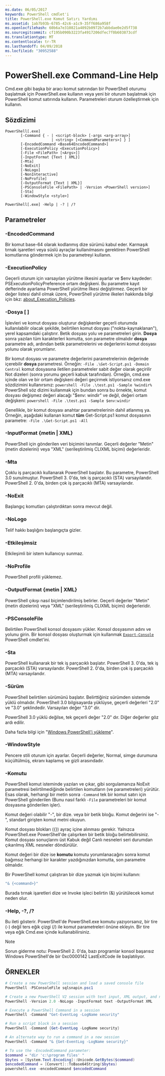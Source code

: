 ```yaml
---
ms.date: 06/05/2017
keywords: PowerShell cmdlet'i
title: PowerShell.exe Komut Satırı Yardımı
ms.assetid: 1ab7b93b-6785-42c6-a1c9-35ff686a958f
ms.openlocfilehash: 60b6a7e310821a4092b0972b7abbdae0e2d5f738
ms.sourcegitcommit: cf195b090b3223fa4917206dfec7f0b603873cdf
ms.translationtype: MT
ms.contentlocale: tr-TR
ms.lasthandoff: 04/09/2018
ms.locfileid: "30952588"
---
```

# <a name="powershellexe-command-line-help"></a>PowerShell.exe Command-Line Help

Cmd.exe gibi başka bir aracı komut satırından bir PowerShell oturumu başlatmak için PowerShell.exe kullanın veya yeni bir oturum başlatmak için PowerShell komut satırında kullanın. Parametreleri oturum özelleştirmek için kullanın.

## <a name="syntax"></a>Sözdizimi

```syntax
PowerShell[.exe]
       [-Command { - | <script-block> [-args <arg-array>]
                     | <string> [<CommandParameters>] } ]
       [-EncodedCommand <Base64EncodedCommand>]
       [-ExecutionPolicy <ExecutionPolicy>]
       [-File <FilePath> [<Args>]]
       [-InputFormat {Text | XML}]
       [-Mta]
       [-NoExit]
       [-NoLogo]
       [-NonInteractive]
       [-NoProfile]
       [-OutputFormat {Text | XML}]
       [-PSConsoleFile <FilePath> | -Version <PowerShell version>]
       [-Sta]
       [-WindowStyle <style>]

PowerShell[.exe] -Help | -? | /?
```

## <a name="parameters"></a>Parametreler

### <a name="-encodedcommand-base64encodedcommand"></a>-EncodedCommand <Base64EncodedCommand>

Bir komut base-64 olarak kodlanmış dize sürümü kabul eder. Karmaşık tırnak işaretleri veya süslü ayraçlar kullanılmasını gerektiren PowerShell komutlarına göndermek için bu parametreyi kullanın.

### <a name="-executionpolicy-executionpolicy"></a>-ExecutionPolicy <ExecutionPolicy>

Geçerli oturum için varsayılan yürütme ilkesini ayarlar ve $env kaydeder: PSExecutionPolicyPreference ortam değişkeni. Bu parametre kayıt defterinde ayarlama PowerShell yürütme İlkesi değiştirmez. Geçerli bir değer listesi dahil olmak üzere, PowerShell yürütme ilkeleri hakkında bilgi için bkz: [about_Execution_Policies](/powershell/module/microsoft.powershell.core/about/about_execution_policies).

### <a name="-file-filepath-parameters"></a>-Dosya <FilePath> \[ <Parameters>]

İşlevleri ve komut dosyası oluşturur değişkenler geçerli oturumda kullanılabilir olacak şekilde, belirtilen komut dosyası ("nokta-kaynaklanan"), yerel kapsamdaki çalıştırır. Betik dosyası yolu ve parametreleri girin. **Dosya** sonra yazılan tüm karakterleri komutta, son parametre olmalıdır **dosya** parametre adı, ardından betik parametrelerini ve değerlerini komut dosyası yolunu olarak yorumlanır.

Bir komut dosyası ve parametre değerlerini parametrelerinin değerinde içerebilir **dosya** parametresi. Örneğin: `-File .\Get-Script.ps1 -Domain Central` komut dosyasına iletilen parametreler sabit değer olarak geçirilir Not dizeleri (sonra yorumu geçerli kabuk tarafından).
Örneğin, cmd.exe içinde olan ve bir ortam değişkeni değeri geçirmek istiyorsanız cmd.exe sözdizimini kullanırsınız: `powershell -File .\test.ps1 -Sample %windir%` PowerShell söz dizimi kullanmak için bundan sonra bu örnekte, komut dosyası değişmez değeri alacağı "$env: windir" ve değil, değeri ortam değişkeni: `powershell -File .\test.ps1 -Sample $env:windir`

Genellikle, bir komut dosyası anahtar parametrelerinin dahil atlanmış ya. Örneğin, aşağıdaki kullanan komut **tüm** Get-Script.ps1 komut dosyasının parametre: `-File .\Get-Script.ps1 -All`

### <a name="-inputformat-text--xml"></a>\-InputFormat {metin | XML}

PowerShell için gönderilen veri biçimini tanımlar. Geçerli değerler "Metin" (metin dizelerini) veya "XML" (serileştirilmiş CLIXML biçimi) değerleridir.

### <a name="-mta"></a>-Mta

Çoklu iş parçacıklı kullanarak PowerShell başlatır. Bu parametre, PowerShell 3.0 sunulmuştur. PowerShell 3. 0'da, tek iş parçacıklı (STA) varsayılandır. PowerShell 2. 0'da, birden çok iş parçacıklı (MTA) varsayılandır.

### <a name="-noexit"></a>-NoExit

Başlangıç komutları çalıştırdıktan sonra mevcut değil.

### <a name="-nologo"></a>-NoLogo

Telif hakkı başlığını başlangıçta gizler.

### <a name="-noninteractive"></a>-Etkileşimsiz

Etkileşimli bir istem kullanıcıyı sunmaz.

### <a name="-noprofile"></a>-NoProfile

PowerShell profili yüklemez.

### <a name="-outputformat-text--xml"></a>-OutputFormat {metin | XML}

PowerShell çıkışı nasıl biçimlendirilmiş belirler. Geçerli değerler "Metin" (metin dizelerini) veya "XML" (serileştirilmiş CLIXML biçimi) değerleridir.

### <a name="-psconsolefile-filepath"></a>-PSConsoleFile <FilePath>

Belirtilen PowerShell konsol dosyasını yükler. Konsol dosyasının adını ve yolunu girin. Bir konsol dosyası oluşturmak için kullanmak [ `Export-Console` ](/powershell/module/Microsoft.PowerShell.Core/Export-Console) PowerShell cmdlet'ini.

### <a name="-sta"></a>-Sta

PowerShell kullanarak bir tek iş parçacıklı başlatır. PowerShell 3. 0'da, tek iş parçacıklı (STA) varsayılandır. PowerShell 2. 0'da, birden çok iş parçacıklı (MTA) varsayılandır.

### <a name="-version-powershell-version"></a>-Sürüm <PowerShell Version>

PowerShell belirtilen sürümünü başlatır. Belirttiğiniz sürümden sistemde yüklü olmalıdır. PowerShell 3.0 bilgisayarda yüklüyse, geçerli değerleri "2.0" ve "3.0" şeklindedir. Varsayılan değer "3.0" dir.

PowerShell 3.0 yüklü değilse, tek geçerli değer "2.0" dır. Diğer değerler göz ardı edilir.

Daha fazla bilgi için "[Windows PowerShell'i yükleme](../../setup/installing-windows-powershell.md)".

### <a name="-windowstyle-window-style"></a>-WindowStyle <Window style>

Pencere stili oturum için ayarlar. Geçerli değerler, Normal, simge durumuna küçültülmüş, ekranı kaplamış ve gizli arasındadır.

### <a name="-command"></a>-Komutu

PowerShell komut isteminde yazılan ve çıkar, gibi sorgulamanıza NoExit parametresi belirtilmediğinde belirtilen komutların (ve parametreleri) yürütür.
Esas olarak, herhangi bir metin sonra `-Command` tek bir komut satırı için PowerShell gönderilen (Bunu nasıl farklı `-File` parametreleri bir komut dosyasına gönderilen işler).

Komut değeri olabilir "-", bir dize. veya bir betik bloğu. Komut değerini ise "-", standart girişten komut metni okuyun.

Komut dosyası blokları ({}) ayraç içine alınması gerekir. Yalnızca PowerShell.exe PowerShell'de çalışırken bir betik bloğu belirtebilirsiniz. Komut dosyası sonuçlarını üst Kabuk değil Canlı nesneleri seri durumdan çıkarılmış XML nesneler döndürülür.

Komut değeri bir dize ise **komutu** komutu yorumlanacağını sonra komut bağımsız herhangi bir karakter yazdığınızdan komutta, son parametre olmalıdır.

Bir PowerShell komut çalıştıran bir dize yazmak için biçimi kullanın:

```powershell
"& {<command>}"
```

Burada tırnak işaretleri dize ve Invoke işleci belirtin (&) yürütülecek komut neden olur.

### <a name="-help---"></a>-Help, -?, /?

Bu ileti gösterir. PowerShell'de PowerShell.exe komutu yazıyorsanız, bir tire (-) değil ters eğik çizgi (/) ile komut parametreleri önüne ekleyin. Bir tire veya eğik Cmd.exe içinde kullanabilirsiniz.

> [!NOTE]
> Sorun giderme notu: PowerShell 2. 0'da, bazı programlar konsol başarısız Windows PowerShell'de bir 0xc0000142 LastExitCode ile başlatılıyor.

## <a name="examples"></a>ÖRNEKLER

```powershell
# Create a new PowerShell session and load a saved console file
PowerShell -PSConsoleFile sqlsnapin.psc1

# Create a new PowerShell V2 session with text input, XML output, and no logo
PowerShell -Version 2.0 -NoLogo -InputFormat text -OutputFormat XML

# Execute a PowerShell Command in a session
PowerShell -Command "Get-EventLog -LogName security"

# Run a script block in a session
PowerShell -Command {Get-EventLog -LogName security}

# An alternate way to run a command in a new session
PowerShell -Command "& {Get-EventLog -LogName security}"

# To use the -EncodedCommand parameter:
$command = "dir 'c:\program files' "
$bytes = [System.Text.Encoding]::Unicode.GetBytes($command)
$encodedCommand = [Convert]::ToBase64String($bytes)
powershell.exe -encodedCommand $encodedCommand
```